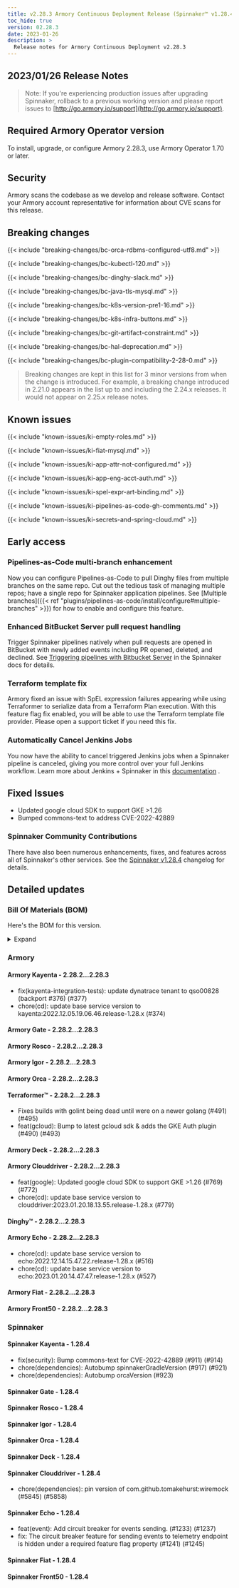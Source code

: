 ```yaml
---
title: v2.28.3 Armory Continuous Deployment Release (Spinnaker™ v1.28.4)
toc_hide: true
version: 02.28.3
date: 2023-01-26
description: >
  Release notes for Armory Continuous Deployment v2.28.3
---
```


## 2023/01/26 Release Notes

> Note: If you're experiencing production issues after upgrading Spinnaker, rollback to a previous working version and please report issues to [http://go.armory.io/support](http://go.armory.io/support).

## Required Armory Operator version

To install, upgrade, or configure Armory 2.28.3, use Armory Operator 1.70 or later.

## Security

Armory scans the codebase as we develop and release software. Contact your Armory account representative for information about CVE scans for this release.

## Breaking changes
<!-- Copy/paste from the previous version if there are recent ones. We can drop breaking changes after 3 minor versions. Add new ones from OSS and Armory. -->

{{< include "breaking-changes/bc-orca-rdbms-configured-utf8.md" >}}

{{< include "breaking-changes/bc-kubectl-120.md" >}}

{{< include "breaking-changes/bc-dinghy-slack.md" >}}

{{< include "breaking-changes/bc-java-tls-mysql.md" >}}

{{< include "breaking-changes/bc-k8s-version-pre1-16.md" >}}

{{< include "breaking-changes/bc-k8s-infra-buttons.md" >}}

{{< include "breaking-changes/bc-git-artifact-constraint.md" >}}

{{< include "breaking-changes/bc-hal-deprecation.md" >}}

{{< include "breaking-changes/bc-plugin-compatibility-2-28-0.md" >}}


> Breaking changes are kept in this list for 3 minor versions from when the change is introduced. For example, a breaking change introduced in 2.21.0 appears in the list up to and including the 2.24.x releases. It would not appear on 2.25.x release notes.

## Known issues
<!-- Copy/paste known issues from the previous version if they're not fixed. Add new ones from OSS and Armory. If there aren't any issues, state that so readers don't think we forgot to fill out this section. -->

{{< include "known-issues/ki-empty-roles.md" >}}

{{< include "known-issues/ki-fiat-mysql.md" >}}

{{< include "known-issues/ki-app-attr-not-configured.md" >}}

{{< include "known-issues/ki-app-eng-acct-auth.md" >}}

{{< include "known-issues/ki-spel-expr-art-binding.md" >}}

{{< include "known-issues/ki-pipelines-as-code-gh-comments.md" >}}

{{< include "known-issues/ki-secrets-and-spring-cloud.md" >}}

## Early access

### Pipelines-as-Code multi-branch enhancement

Now you can configure Pipelines-as-Code to pull Dinghy files from multiple branches on the same repo. Cut out the tedious task of managing multiple repos; have a single repo for Spinnaker application pipelines. See [Multiple branches]({{< ref "plugins/pipelines-as-code/install/configure#multiple-branches" >}}) for how to enable and configure this feature.

### Enhanced BitBucket Server pull request handling

Trigger Spinnaker pipelines natively when pull requests are opened in BitBucket with newly added events including PR opened, deleted, and declined. See [Triggering pipelines with Bitbucket Server](https://spinnaker.io/docs/guides/user/pipeline/triggers/bitbucket-events/) in the Spinnaker docs for details.

<!-- Spinnaker docs PR https://github.com/spinnaker/spinnaker.io/pull/285 -->

### Terraform template fix

Armory fixed an issue with SpEL expression failures appearing while using Terraformer to serialize data from a Terraform Plan execution. With this feature flag fix enabled, you will be able to use the Terraform template file provider. Please open a support ticket if you need this fix.

### Automatically Cancel Jenkins Jobs

You now have the ability to cancel triggered Jenkins jobs when a Spinnaker pipeline is canceled, giving you more control over your full Jenkins workflow. Learn more about Jenkins + Spinnaker in this [documentation](https://spinnaker.io/changelogs/1.29.0-changelog/#orca) .

## Fixed Issues

* Updated google cloud SDK to support GKE >1.26
* Bumped commons-text to address CVE-2022-42889

<!--
Each item category (such as UI) under here should be an h3 (###). List the following info that service owners should be able to provide:
- Major changes or new features we want to call out for Armory and OSS. Changes should be grouped under end user understandable sections. For example, instead of Deck, use UI. Instead of Fiat, use Permissions.
- Fixes to any known issues from previous versions that we have in release notes. These can all be grouped under a Fixed issues H3.
-->




###  Spinnaker Community Contributions

There have also been numerous enhancements, fixes, and features across all of Spinnaker's other services. See the
[Spinnaker v1.28.4](https://www.spinnaker.io/changelogs/1.28.4-changelog/) changelog for details.

## Detailed updates

### Bill Of Materials (BOM)

Here's the BOM for this version.
<details><summary>Expand</summary>
<pre class="highlight">
<code>artifactSources:
  dockerRegistry: docker.io/armory
dependencies:
  redis:
    commit: null
    version: 2:2.8.4-2
services:
  clouddriver:
    commit: 66e1a26166ed649ebfb0ad6b0ac830924d2d6df2
    version: 2.28.3
  deck:
    commit: dd17c153eaf117ab7990c11182a6bdc887d020f9
    version: 2.28.3
  dinghy:
    commit: c4ed5b19dbcfefe8dea14cdff7df9a8ab540eba3
    version: 2.28.3
  echo:
    commit: 53bebfd6900b3de124dde043a00d164aa2e50773
    version: 2.28.3
  fiat:
    commit: 48c8759b0878fd1b86b91dae9ee288afcf03dd39
    version: 2.28.3
  front50:
    commit: fab8841982330e7537629c9f24f41205cd5863fd
    version: 2.28.3
  gate:
    commit: 65bdd30238312bbca2dce613825eda7ae88f1dfa
    version: 2.28.3
  igor:
    commit: 61ce26babfcd0bdf62872c24e707ca5b5371a381
    version: 2.28.3
  kayenta:
    commit: 0333b9ed6153acfc090edcfa38e3514439e2863c
    version: 2.28.3
  monitoring-daemon:
    commit: null
    version: 2.26.0
  monitoring-third-party:
    commit: null
    version: 2.26.0
  orca:
    commit: 76fe72a46566bb404eb4db4c842ecb0775c546bf
    version: 2.28.3
  rosco:
    commit: 945f21dec252da7dd2e00c8d23a1687aa3b9841a
    version: 2.28.3
  terraformer:
    commit: 3764e523e17dfdd4cf309dc2bd7c13d9b804f309
    version: 2.28.3
timestamp: "2023-01-20 19:07:29"
version: 2.28.3
</code>
</pre>
</details>

### Armory


#### Armory Kayenta - 2.28.2...2.28.3

  - fix(kayenta-integration-tests): update dynatrace tenant to qso00828 (backport #376) (#377)
  - chore(cd): update base service version to kayenta:2022.12.05.19.06.46.release-1.28.x (#374)

#### Armory Gate - 2.28.2...2.28.3


#### Armory Rosco - 2.28.2...2.28.3


#### Armory Igor - 2.28.2...2.28.3


#### Armory Orca - 2.28.2...2.28.3


#### Terraformer™ - 2.28.2...2.28.3

  - Fixes builds with golint being dead until were on a newer golang (#491) (#495)
  - feat(gcloud): Bump to latest gcloud sdk & adds the GKE Auth plugin (#490) (#493)

#### Armory Deck - 2.28.2...2.28.3


#### Armory Clouddriver - 2.28.2...2.28.3

  - feat(google): Updated google cloud SDK to support GKE >1.26 (#769) (#772)
  - chore(cd): update base service version to clouddriver:2023.01.20.18.13.55.release-1.28.x (#779)

#### Dinghy™ - 2.28.2...2.28.3


#### Armory Echo - 2.28.2...2.28.3

  - chore(cd): update base service version to echo:2022.12.14.15.47.22.release-1.28.x (#516)
  - chore(cd): update base service version to echo:2023.01.20.14.47.47.release-1.28.x (#527)

#### Armory Fiat - 2.28.2...2.28.3


#### Armory Front50 - 2.28.2...2.28.3



### Spinnaker


#### Spinnaker Kayenta - 1.28.4

  - fix(security): Bump commons-text for CVE-2022-42889 (#911) (#914)
  - chore(dependencies): Autobump spinnakerGradleVersion (#917) (#921)
  - chore(dependencies): Autobump orcaVersion (#923)

#### Spinnaker Gate - 1.28.4


#### Spinnaker Rosco - 1.28.4


#### Spinnaker Igor - 1.28.4


#### Spinnaker Orca - 1.28.4


#### Spinnaker Deck - 1.28.4


#### Spinnaker Clouddriver - 1.28.4

  - chore(dependencies): pin version of com.github.tomakehurst:wiremock (#5845) (#5858)

#### Spinnaker Echo - 1.28.4

  - feat(event): Add circuit breaker for events sending. (#1233) (#1237)
  - fix: The circuit breaker feature for sending events to telemetry endpoint is hidden under a required feature flag property (#1241) (#1245)

#### Spinnaker Fiat - 1.28.4


#### Spinnaker Front50 - 1.28.4


